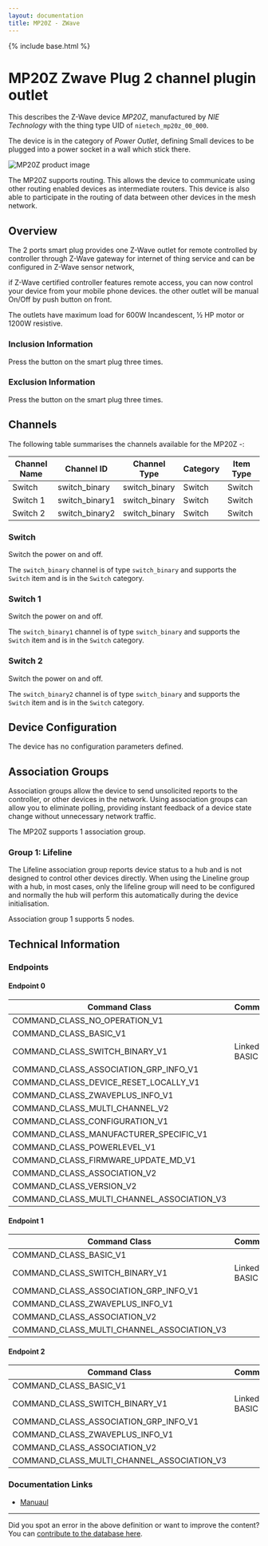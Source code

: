 ```yaml
---
layout: documentation
title: MP20Z - ZWave
---
```


{% include base.html %}

# MP20Z Zwave Plug 2 channel plugin outlet
This describes the Z-Wave device *MP20Z*, manufactured by *NIE Technology* with the thing type UID of ```nietech_mp20z_00_000```.

The device is in the category of *Power Outlet*, defining Small devices to be plugged into a power socket in a wall which stick there.

![MP20Z product image](https://opensmarthouse.org/zwavedatabase/1125/image/)


The MP20Z supports routing. This allows the device to communicate using other routing enabled devices as intermediate routers.  This device is also able to participate in the routing of data between other devices in the mesh network.

## Overview

The 2 ports smart plug provides one Z-Wave outlet for remote controlled by controller through Z-Wave gateway for internet of thing service and can be configured in Z-Wave sensor network, 

if Z-Wave certified controller features remote access, you can now control your device from your mobile phone devices. the other outlet will be manual On/Off by push button on front. 

The outlets have maximum load for 600W Incandescent, ½ HP motor or 1200W resistive.

### Inclusion Information

Press the button on the smart plug three times.

### Exclusion Information

Press the button on the smart plug three times.

## Channels

The following table summarises the channels available for the MP20Z -:

| Channel Name | Channel ID | Channel Type | Category | Item Type |
|--------------|------------|--------------|----------|-----------|
| Switch | switch_binary | switch_binary | Switch | Switch | 
| Switch 1 | switch_binary1 | switch_binary | Switch | Switch | 
| Switch 2 | switch_binary2 | switch_binary | Switch | Switch | 

### Switch
Switch the power on and off.

The ```switch_binary``` channel is of type ```switch_binary``` and supports the ```Switch``` item and is in the ```Switch``` category.

### Switch 1
Switch the power on and off.

The ```switch_binary1``` channel is of type ```switch_binary``` and supports the ```Switch``` item and is in the ```Switch``` category.

### Switch 2
Switch the power on and off.

The ```switch_binary2``` channel is of type ```switch_binary``` and supports the ```Switch``` item and is in the ```Switch``` category.



## Device Configuration

The device has no configuration parameters defined.

## Association Groups

Association groups allow the device to send unsolicited reports to the controller, or other devices in the network. Using association groups can allow you to eliminate polling, providing instant feedback of a device state change without unnecessary network traffic.

The MP20Z supports 1 association group.

### Group 1: Lifeline

The Lifeline association group reports device status to a hub and is not designed to control other devices directly. When using the Lineline group with a hub, in most cases, only the lifeline group will need to be configured and normally the hub will perform this automatically during the device initialisation.

Association group 1 supports 5 nodes.

## Technical Information

### Endpoints

#### Endpoint 0

| Command Class | Comment |
|---------------|---------|
| COMMAND_CLASS_NO_OPERATION_V1| |
| COMMAND_CLASS_BASIC_V1| |
| COMMAND_CLASS_SWITCH_BINARY_V1| Linked to BASIC|
| COMMAND_CLASS_ASSOCIATION_GRP_INFO_V1| |
| COMMAND_CLASS_DEVICE_RESET_LOCALLY_V1| |
| COMMAND_CLASS_ZWAVEPLUS_INFO_V1| |
| COMMAND_CLASS_MULTI_CHANNEL_V2| |
| COMMAND_CLASS_CONFIGURATION_V1| |
| COMMAND_CLASS_MANUFACTURER_SPECIFIC_V1| |
| COMMAND_CLASS_POWERLEVEL_V1| |
| COMMAND_CLASS_FIRMWARE_UPDATE_MD_V1| |
| COMMAND_CLASS_ASSOCIATION_V2| |
| COMMAND_CLASS_VERSION_V2| |
| COMMAND_CLASS_MULTI_CHANNEL_ASSOCIATION_V3| |
#### Endpoint 1

| Command Class | Comment |
|---------------|---------|
| COMMAND_CLASS_BASIC_V1| |
| COMMAND_CLASS_SWITCH_BINARY_V1| Linked to BASIC|
| COMMAND_CLASS_ASSOCIATION_GRP_INFO_V1| |
| COMMAND_CLASS_ZWAVEPLUS_INFO_V1| |
| COMMAND_CLASS_ASSOCIATION_V2| |
| COMMAND_CLASS_MULTI_CHANNEL_ASSOCIATION_V3| |
#### Endpoint 2

| Command Class | Comment |
|---------------|---------|
| COMMAND_CLASS_BASIC_V1| |
| COMMAND_CLASS_SWITCH_BINARY_V1| Linked to BASIC|
| COMMAND_CLASS_ASSOCIATION_GRP_INFO_V1| |
| COMMAND_CLASS_ZWAVEPLUS_INFO_V1| |
| COMMAND_CLASS_ASSOCIATION_V2| |
| COMMAND_CLASS_MULTI_CHANNEL_ASSOCIATION_V3| |

### Documentation Links

* [Manuaul](https://opensmarthouse.org/zwavedatabase/1125/reference/MP20Z-Manual90527.pdf)

---

Did you spot an error in the above definition or want to improve the content?
You can [contribute to the database here](https://opensmarthouse.org/zwavedatabase/1125).
